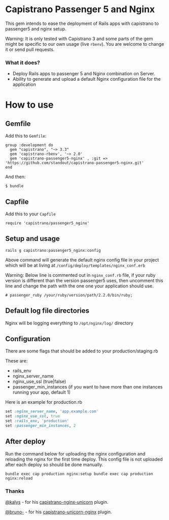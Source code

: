# Capistrano Passenger 5 and Nginx

This gem intends to ease the deployment of Rails apps with capistrano to passenger5 and nginx setup.

Warning: It is only tested with Capistrano 3 and some parts of the gem might be specific to our own usage (live `rbenv`). You are welcome to change it or send pull requests.


### What it does?

* Deploy Rails apps to passenger 5 and Nginx combination on Server.
* Ability to generate and upload a default Nginx configuration file for the application


# How to use

## Gemfile

Add this to `Gemfile`:

    group :development do
      gem "capistrano", "~> 3.3"
      gem 'capistrano-rbenv', '~> 2.0'
      gem 'capistrano-passenger5-nginx' , :git => 'https://github.com/standout/capistrano-passenger5-nginx.git'
    end

And then:

    $ bundle

## Capfile

Add this to your `Capfile`


    require 'capistrano/passenger5_nginx'


## Setup and usage

    rails g capistrano:passenger5_nginx:config

Above command will generate the default nginx config file in your project which will be at living at `/config/deploy/templates/nginx_conf.erb`

Warning: Below line is commented out in `nginx_conf.rb` file, if your ruby version is different than the version passenger5 uses, then uncomment this line and change the path with the one one your application should use.

`# passenger_ruby /your/ruby/version/path/2.2.0/bin/ruby;`

## Default log file directories

Nginx will be logging everything to `/opt/nginx/log/` directory

## Configuration

There are some flags that should be added to your production/staging.rb

These are:
* rails_env
* nginx_server_name
* nginx_use_ssl (true|false)
* passenger_min_instances  (if you want to have more than one instances running your app, default 1)

Here is an example for production.rb

```ruby
set :nginx_server_name, 'app.example.com'
set :nginx_use_ssl, true
set :rails_env, 'production'
set :passenger_min_instances, 2
```


## After deploy

Run the command below for uploading the nginx configuration and reloading the nginx for the first time deploy. This config file is not uploaded after each deploy so should be done manually.

`bundle exec cap production nginx:setup bundle exec cap production nginx:reload`

### Thanks

[@kalys](https://github.com/kalys) - for his
[capistrano-nginx-unicorn](https://github.com/kalys/capistrano-nginx-unicorn)
plugin.

[@bruno-](https://github.com/bruno-) - for his
[capistrano-unicorn-nginx](https://github.com/capistrano-plugins/capistrano-unicorn-nginx)
plugin.

